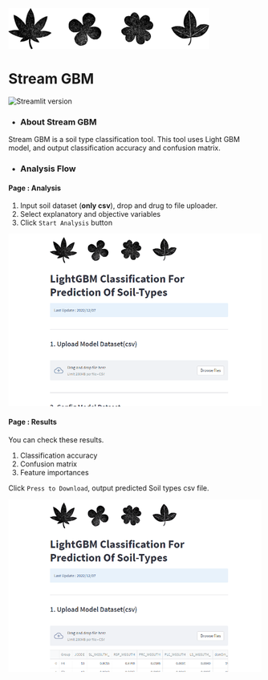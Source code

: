 <img src="./img_sample/plants_icon.png" width="400px"><br>
# Stream GBM
![Streamlit version](https://img.shields.io/badge/Streamlit-v1.14.1-orange)

- ###  About Stream GBM
Stream GBM is a soil type classification tool. 
This tool uses Light GBM model, and output classification accuracy and confusion matrix.<br>

- ###  Analysis Flow<br>

#### Page : Analysis
1. Input soil dataset (__only csv__), drop and drug to file uploader.<br>
2. Select explanatory and objective variables<br>
3. Click `Start Analysis` button<br>

![demo analysis](https://github.com/shosuke-13/Stream-GBM/blob/a34b57e5ad72a0f02343762b3b4713cb82af1016/demo/demo_analysis.gif)

#### Page : Results
You can check these results.<br>

1. Classification accuracy<br>
2. Confusion matrix<br>
3. Feature importances<br>

Click `Press to Download`, output predicted Soil types csv file.

![demo visualization](https://github.com/shosuke-13/Stream-GBM/blob/a34b57e5ad72a0f02343762b3b4713cb82af1016/demo/demo_visualization.gif)
